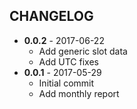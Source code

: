 CHANGELOG
---------
- **0.0.2** - 2017-06-22
  - Add generic slot data
  - Add UTC fixes
- **0.0.1** - 2017-05-29
  - Initial commit
  - Add monthly report